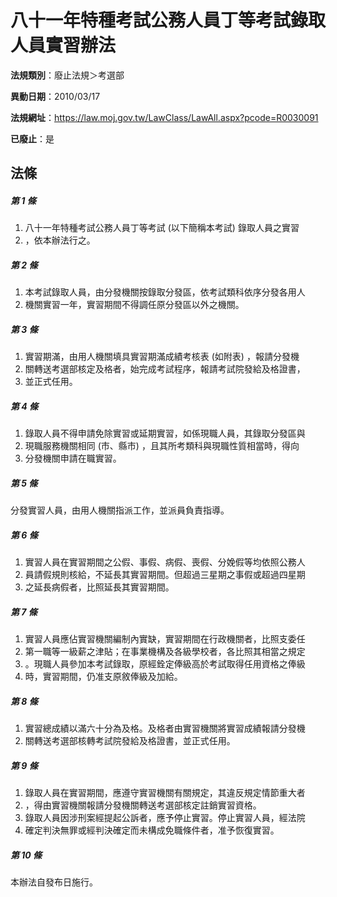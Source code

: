 # 八十一年特種考試公務人員丁等考試錄取人員實習辦法

**法規類別**：廢止法規＞考選部

**異動日期**：2010/03/17  

**法規網址**：https://law.moj.gov.tw/LawClass/LawAll.aspx?pcode=R0030091

**已廢止**：是



## 法條
##### 第 1 條
1. 八十一年特種考試公務人員丁等考試 (以下簡稱本考試) 錄取人員之實習
1. ，依本辦法行之。

##### 第 2 條
1. 本考試錄取人員，由分發機關按錄取分發區，依考試類科依序分發各用人
1. 機關實習一年，實習期間不得調任原分發區以外之機關。

##### 第 3 條
1. 實習期滿，由用人機關填具實習期滿成績考核表 (如附表) ，報請分發機
1. 關轉送考選部核定及格者，始完成考試程序，報請考試院發給及格證書，
1. 並正式任用。

##### 第 4 條
1. 錄取人員不得申請免除實習或延期實習，如係現職人員，其錄取分發區與
1. 現職服務機關相同 (市、縣市) ，且其所考類科與現職性質相當時，得向
1. 分發機關申請在職實習。

##### 第 5 條
分發實習人員，由用人機關指派工作，並派員負責指導。

##### 第 6 條
1. 實習人員在實習期間之公假、事假、病假、喪假、分娩假等均依照公務人
1. 員請假規則核給，不延長其實習期間。但超過三星期之事假或超過四星期
1. 之延長病假者，比照延長其實習期間。

##### 第 7 條
1. 實習人員應佔實習機關編制內實缺，實習期間在行政機關者，比照支委任
1. 第一職等一級薪之津貼；在事業機構及各級學校者，各比照其相當之規定
1. 。現職人員參加本考試錄取，原經銓定俸級高於考試取得任用資格之俸級
1. 時，實習期間，仍准支原敘俸級及加給。

##### 第 8 條
1. 實習總成績以滿六十分為及格。及格者由實習機關將實習成績報請分發機
1. 關轉送考選部核轉考試院發給及格證書，並正式任用。

##### 第 9 條
1. 錄取人員在實習期間，應遵守實習機關有關規定，其違反規定情節重大者
1. ，得由實習機關報請分發機關轉送考選部核定註銷實習資格。
1. 錄取人員因涉刑案經提起公訴者，應予停止實習。停止實習人員，經法院
1. 確定判決無罪或經判決確定而未構成免職條件者，准予恢復實習。

##### 第 10 條
本辦法自發布日施行。


